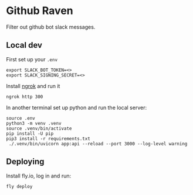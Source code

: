 # Github Raven

Filter out github bot slack messages.

## Local dev

First set up your `.env`
```
export SLACK_BOT_TOKEN=<>
export SLACK_SIGNING_SECRET=<>
```

Install [ngrok](https://ngrok.com/download) and run it
```
ngrok http 300
```

In another terminal set up python and run the local server:
```
source .env
python3 -m venv .venv
source .venv/bin/activate
pip install -U pip
pip3 install -r requirements.txt
 ./.venv/bin/uvicorn app:api --reload --port 3000 --log-level warning
```


## Deploying

Install fly.io, log in and run:
```
fly deploy
```
